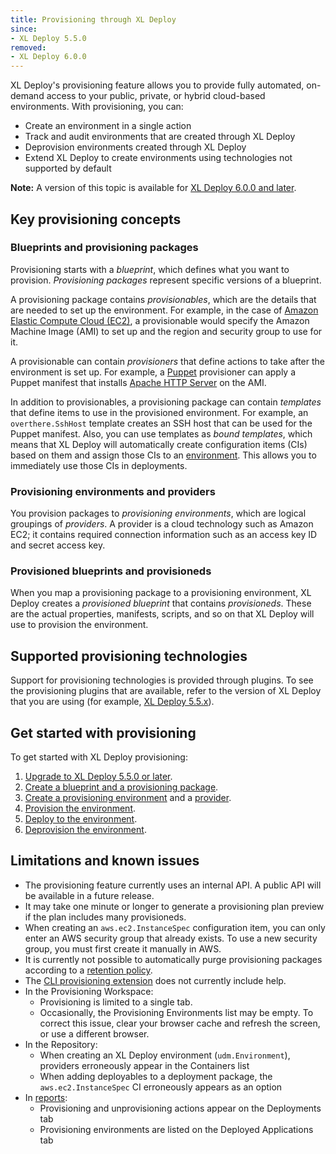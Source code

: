 ```yaml
---
title: Provisioning through XL Deploy
since:
- XL Deploy 5.5.0
removed:
- XL Deploy 6.0.0
---
```


XL Deploy's provisioning feature allows you to provide fully automated, on-demand access to your public, private, or hybrid cloud-based environments. With provisioning, you can:

* Create an environment in a single action
* Track and audit environments that are created through XL Deploy
* Deprovision environments created through XL Deploy
* Extend XL Deploy to create environments using technologies not supported by default

**Note:** A version of this topic is available for [XL Deploy 6.0.0 and later](/xl-deploy/concept/provisioning-through-xl-deploy.html).

## Key provisioning concepts

### Blueprints and provisioning packages

Provisioning starts with a *blueprint*, which defines what you want to provision. *Provisioning packages* represent specific versions of a blueprint.

A provisioning package contains *provisionables*, which are the details that are needed to set up the environment. For example, in the case of [Amazon Elastic Compute Cloud (EC2)](https://aws.amazon.com/ec2/), a provisionable would specify the Amazon Machine Image (AMI) to set up and the region and security group to use for it.

A provisionable can contain *provisioners* that define actions to take after the environment is set up. For example, a [Puppet](https://puppet.com/) provisioner can apply a Puppet manifest that installs [Apache HTTP Server](https://httpd.apache.org/) on the AMI.

In addition to provisionables, a provisioning package can contain *templates* that define items to use in the provisioned environment. For example, an `overthere.SshHost` template creates an SSH host that can be used for the Puppet manifest. Also, you can use templates as *bound templates*, which means that XL Deploy will automatically create configuration items (CIs) based on them and assign those CIs to an [environment](/xl-deploy/how-to/create-an-environment-in-xl-deploy.html). This allows you to immediately use those CIs in deployments.

### Provisioning environments and providers

You provision packages to *provisioning environments*, which are logical groupings of *providers*. A provider is a cloud technology such as Amazon EC2; it contains required connection information such as an access key ID and secret access key.

### Provisioned blueprints and provisioneds

When you map a provisioning package to a provisioning environment, XL Deploy creates a *provisioned blueprint* that contains *provisioneds*. These are the actual properties, manifests, scripts, and so on that XL Deploy will use to provision the environment.

## Supported provisioning technologies

Support for provisioning technologies is provided through plugins. To see the provisioning plugins that are available, refer to the version of XL Deploy that you are using (for example, [XL Deploy 5.5.x](/xl-deploy/5.5.x)).

## Get started with provisioning

To get started with XL Deploy provisioning:

1. [Upgrade to XL Deploy 5.5.0 or later](/xl-deploy/5.5.x/releasemanual.html).
1. [Create a blueprint and a provisioning package](/xl-deploy/how-to/create-a-provisioning-package.html).
1. [Create a provisioning environment](/xl-deploy/how-to/create-a-provisioning-environment.html) and a [provider](/xl-deploy/how-to/create-a-provider.html).
1. [Provision the environment](/xl-deploy/how-to/provision-an-environment.html).
1. [Deploy to the environment](/xl-deploy/how-to/deploy-to-a-provisioned-environment.html).
1. [Deprovision the environment](/xl-deploy/how-to/deprovision-an-environment.html).

## Limitations and known issues

* The provisioning feature currently uses an internal API. A public API will be available in a future release.
* It may take one minute or longer to generate a provisioning plan preview if the plan includes many provisioneds.
* When creating an `aws.ec2.InstanceSpec` configuration item, you can only enter an AWS security group that already exists. To use a new security group, you must first create it manually in AWS.
* It is currently not possible to automatically purge provisioning packages according to a [retention policy](/xl-deploy/how-to/automatically-purge-packages-according-to-a-user-defined-policy.html).
* The [CLI provisioning extension](/xl-deploy/how-to/using-the-xl-deploy-cli-provisioning-extension.html) does not currently include help.
* In the Provisioning Workspace:
    * Provisioning is limited to a single tab.
    * Occasionally, the Provisioning Environments list may be empty. To correct this issue, clear your browser cache and refresh the screen, or use a different browser.
* In the Repository:
    * When creating an XL Deploy environment (`udm.Environment`), providers erroneously appear in the Containers list
    * When adding deployables to a deployment package, the `aws.ec2.InstanceSpec` CI erroneously appears as an option
* In [reports](/xl-deploy/how-to/using-xl-deploy-reports.html):
    * Provisioning and unprovisioning actions appear on the Deployments tab
    * Provisioning environments are listed on the Deployed Applications tab
